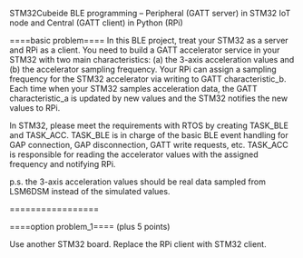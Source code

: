 STM32Cubeide BLE programming – Peripheral (GATT server) in STM32 IoT node and Central (GATT client) in Python (RPi)

====basic problem====
In this BLE project, treat your STM32 as a server and RPi as a client. You need to build a GATT accelerator service in your STM32 with two main characteristics: (a) the 3-axis acceleration values and (b) the accelerator sampling frequency. Your RPi can assign a sampling frequency for the STM32 accelerator via writing to GATT characteristic_b. Each time when your STM32 samples acceleration data, the GATT characteristic_a is updated by new values and the STM32 notifies the new values to RPi.

In STM32, please meet the requirements with RTOS by creating TASK_BLE and TASK_ACC. TASK_BLE is in charge of the basic BLE event handling for GAP connection, GAP disconnection, GATT write requests, etc. TASK_ACC is responsible for reading the accelerator values with the assigned frequency and notifying RPi.

p.s. the 3-axis acceleration values should be real data sampled from LSM6DSM instead of the simulated values.

=================

====option problem_1==== (plus 5 points)

Use another STM32 board. Replace the RPi client with STM32 client.
